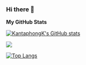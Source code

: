 ### Hi there 👋

<b>My GitHub Stats</b>

[![KantaphongK's GitHub stats](https://github-readme-stats.vercel.app/api?username=KantaphongK)](https://github.com/anuraghazra/github-readme-stats)

<a href="http://www.github.com/KantaphongK"><img src="https://github-readme-streak-stats.herokuapp.com/?user=KantaphongK&stroke=ffffff&background=1c1917&ring=0891b2&fire=0891b2&currStreakNum=ffffff&currStreakLabel=0891b2&sideNums=ffffff&sideLabels=ffffff&dates=ffffff&hide_border=true" /></a>

[![Top Langs](https://github-readme-stats.vercel.app/api/top-langs/?username=KantaphongK&layout=pie)](https://github.com/anuraghazra/github-readme-stats)
<!--
**KantaphongK/KantaphongK** is a ✨ _special_ ✨ repository because its `README.md` (this file) appears on your GitHub profile.

Here are some ideas to get you started:

- 🔭 I’m currently working on ...
- 🌱 I’m currently learning ...
- 👯 I’m looking to collaborate on ...
- 🤔 I’m looking for help with ...
- 💬 Ask me about ...
- 📫 How to reach me: ...
- 😄 Pronouns: ...
- ⚡ Fun fact: ...
-->
